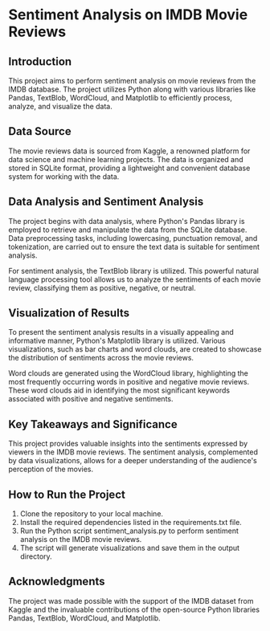 # Sentiment Analysis on IMDB Movie Reviews
## Introduction
This project aims to perform sentiment analysis on movie reviews from the IMDB database. The project utilizes Python along with various libraries like Pandas, TextBlob, WordCloud, and Matplotlib to efficiently process, analyze, and visualize the data.

## Data Source
The movie reviews data is sourced from Kaggle, a renowned platform for data science and machine learning projects. The data is organized and stored in SQLite format, providing a lightweight and convenient database system for working with the data.

## Data Analysis and Sentiment Analysis
The project begins with data analysis, where Python's Pandas library is employed to retrieve and manipulate the data from the SQLite database. Data preprocessing tasks, including lowercasing, punctuation removal, and tokenization, are carried out to ensure the text data is suitable for sentiment analysis.

For sentiment analysis, the TextBlob library is utilized. This powerful natural language processing tool allows us to analyze the sentiments of each movie review, classifying them as positive, negative, or neutral.

## Visualization of Results
To present the sentiment analysis results in a visually appealing and informative manner, Python's Matplotlib library is utilized. Various visualizations, such as bar charts and word clouds, are created to showcase the distribution of sentiments across the movie reviews.

Word clouds are generated using the WordCloud library, highlighting the most frequently occurring words in positive and negative movie reviews. These word clouds aid in identifying the most significant keywords associated with positive and negative sentiments.

## Key Takeaways and Significance
This project provides valuable insights into the sentiments expressed by viewers in the IMDB movie reviews. The sentiment analysis, complemented by data visualizations, allows for a deeper understanding of the audience's perception of the movies.

## How to Run the Project
1. Clone the repository to your local machine.
2. Install the required dependencies listed in the requirements.txt file.
3. Run the Python script sentiment_analysis.py to perform sentiment analysis on the IMDB movie reviews.
4. The script will generate visualizations and save them in the output directory.

## Acknowledgments
The project was made possible with the support of the IMDB dataset from Kaggle and the invaluable contributions of the open-source Python libraries Pandas, TextBlob, WordCloud, and Matplotlib.
